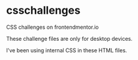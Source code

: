 # csschallenges
CSS challenges on frontendmentor.io

These challenge files are only for desktop devices.

I've been using internal CSS in these HTML files.
